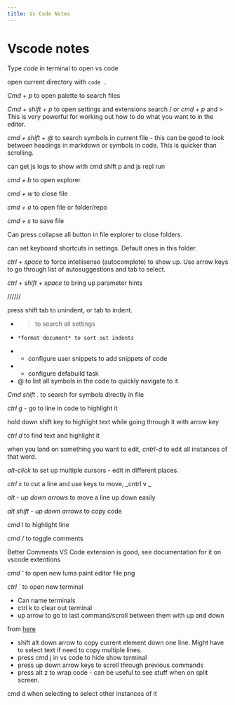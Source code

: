 ```yaml
---
title: Vs Code Notes
---
```


# Vscode notes

Type _code_ in terminal to open vs code

open current directory with `code . `

_Cmd + p_ to open palette to search files

_Cmd + shift + p_ to open settings and extensions search / or _cmd + p_ and > This is very powerful for working out how to do what you want to in the editor.

_cmd + shift + @_ to search symbols in current file - this can be good to look between headings in markdown or symbols in code. This is quicker than scrolling.

can get js logs to show with cmd shift p and js repl run

_cmd + b_ to open explorer

_cmd + w_ to close file

_cmd + o_ to open file or folder/repo

_cmd + s_ to save file

Can press collapse all button in file explorer to close folders.

can set keyboard shortcuts in settings. Default ones in this folder.

_ctrl + space_ to force intellisense (autocomplete) to show up.
Use arrow keys to go through list of autosuggestions and tab to select.

_ctrl + shift + space_ to bring up parameter hints

//////

press shift tab to unindent, or tab to indent.

- > to search all settings
-     *format document* to sort out indents
- - configure user snippets to add snippets of code
- - configure defabuild task
- @ to list all symbols in the code to quickly navigate to it

_Cmd shift ._ to search for symbols directly in file

_ctrl g_ - go to line in code to highlight it

hold down shift key to highlight text while going through it with arrow key

_ctrl d_ to find text and highlight it

when you land on something you want to edit, _cntrl-d_ to edit all instances of that word.

_alt-click_ to set up multiple cursors - edit in different places.

_ctrl x_ to cut a line and use keys to move, _cntrl v _

_alt - up down arrows_ to move a line up down easily

_alt shift - up down arrows_ to copy code

_cmd l_ to highlight line

_cmd /_ to toggle comments <!--same in markdown :)-->

Better Comments VS Code extension is good, see documentation for it on vscode extentions

_cmd '_ to open new luma paint editor file png

_ctrl `_ to open new terminal

- Can name terminals
- ctrl k to clear out terminal
- up arrow to go to last command/scroll between them with up and down

from [here](https://www.youtube.com/watch?v=ifTF3ags0XI)

- shift alt down arrow to copy current element down one line. Might have to select text if need to copy multiple lines.
- press cmd j in vs code to hide show terminal
- press up down arrow keys to scroll through previous commands
- press alt z to wrap code - can be useful to see stuff when on split screen.

cmd d when selecting to select other instances of it
